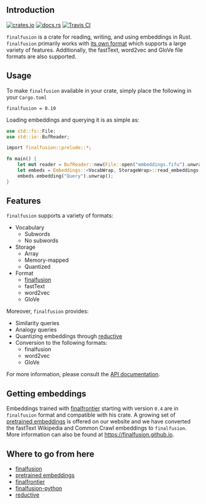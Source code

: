 ## Introduction

[![crates.io](https://img.shields.io/crates/v/finalfusion.svg)](https://crates.io/crates/finalfusion)
[![docs.rs](https://docs.rs/finalfusion/badge.svg)](https://docs.rs/finalfusion/)
[![Travis CI](https://img.shields.io/travis/finalfusion/finalfusion-rust.svg)](https://travis-ci.org/finalfusion/finalfusion-rust)

`finalfusion` is a crate for reading, writing, and using embeddings in
Rust. `finalfusion` primarily works with
[its own format](https://finalfusion.github.io/spec) which supports a large
variety of features. Additionally, the fastText, word2vec and GloVe file
formats are also supported.

## Usage

To make `finalfusion` available in your crate, simply place the following
in your `Cargo.toml`

~~~
finalfusion = 0.10
~~~

Loading embeddings and querying it is as simple as:

~~~Rust
use std::fs::File;
use std::io::BufReader;

import finalfusion::prelude::*;

fn main() {
    let mut reader = BufReader::new(File::open("embeddings.fifu").unwrap());
    let embeds = Embeddings::<VocabWrap, StorageWrap>::read_embeddings(&mut reader).unwrap();
    embeds.embedding("Query").unwrap();
}
~~~

## Features

`finalfusion` supports a variety of formats:

* Vocabulary
    * Subwords
    * No subwords
* Storage
    * Array
    * Memory-mapped
    * Quantized
* Format
    * [finalfusion](https://finalfusion.github.io/spec)
    * fastText
    * word2vec
    * GloVe
    
Moreover, `finalfusion` provides: 

* Similarity queries
* Analogy queries
* Quantizing embeddings through [reductive](https://github.com/finalfusion/reductive)
* Conversion to the following formats:
    * finalfusion
    * word2vec
    * GloVe

For more information, please consult the [API documentation](http://docs.rs/finalfusion/).

## Getting embeddings

Embeddings trained with [finalfrontier](https://finalfusion.github.io/finalfrontier) starting
with version `0.4` are in `finalfusion` format and compatible with his crate. A growing set
of [pretrained embeddings](https://finalfusion.github.io/pretrained) is offered on our website
and we have converted the fastText Wikipedia and Common Crawl embeddings to `finalfusion`.
More information can also be found at https://finalfusion.github.io.

## Where to go from here

  * [finalfusion](https://finalfusion.github.io/)
  * [pretrained embeddings](https://finalfusion.github.io/pretrained)
  * [finalfrontier](https://finalfusion.github.io/finalfrontier)
  * [finalfusion-python](https://finalfusion.github.io/python)
  * [reductive](https://github.com/finalfusion/reductive)
